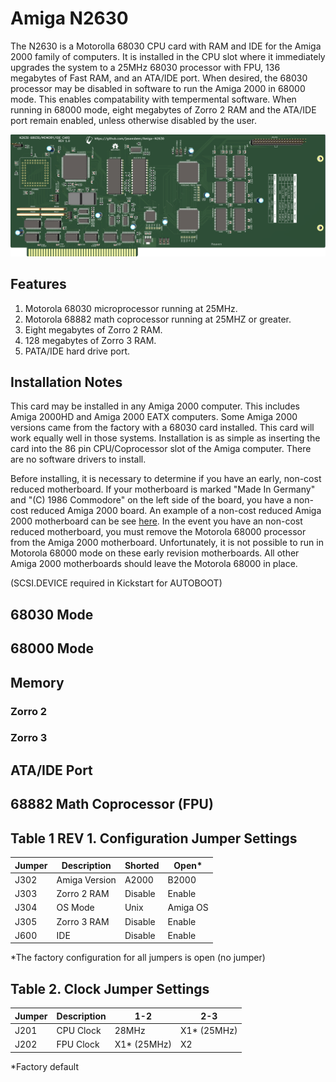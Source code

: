 # Amiga N2630
The N2630 is a Motorolla 68030 CPU card with RAM and IDE for the Amiga 2000 family of computers. It is installed in the CPU slot where it immediately upgrades the system to a 25MHz 68030 processor with FPU, 136 megabytes of Fast RAM, and an ATA/IDE port. When desired, the 68030 processor may be disabled in software to run the Amiga 2000 in 68000 mode. This enables compatability with tempermental software. When running in 68000 mode, eight megabytes of Zorro 2 RAM and the ATA/IDE port remain enabled, unless otherwise disabled by the user.

<img src="/Images/N2360_PCB_R1.png" width="750">

## Features
1. Motorola 68030 microprocessor running at 25MHz.
2. Motorola 68882 math coprocessor running at 25MHZ or greater.
3. Eight megabytes of Zorro 2 RAM.
4. 128 megabytes of Zorro 3 RAM.
5. PATA/IDE hard drive port.

## Installation Notes
This card may be installed in any Amiga 2000 computer. This includes Amiga 2000HD and Amiga 2000 EATX computers. Some Amiga 2000 versions came from the factory with a 68030 card installed. This card will work equally well in those systems. Installation is as simple as inserting the card into the 86 pin CPU/Coprocessor slot of the Amiga computer. There are no software drivers to install.  

Before installing, it is necessary to determine if you have an early, non-cost reduced motherboard. If your motherboard is marked "Made In Germany" and "(C) 1986 Commodore" on the left side of the board, you have a non-cost reduced Amiga 2000 board. An example of a non-cost reduced Amiga 2000 motherboard can be see [here](http://amiga.resource.cx/photos/photo2.pl?id=a2000&pg=2&res=med&lang=en). In the event you have an non-cost reduced motherboard, you must remove the Motorola 68000 processor from the Amiga 2000 motherboard. Unfortunately, it is not possible to run in Motorola 68000 mode on these early revision motherboards. All other Amiga 2000 motherboards should leave the Motorola 68000 in place.

(SCSI.DEVICE required in Kickstart for AUTOBOOT)


## 68030 Mode

## 68000 Mode

## Memory
### Zorro 2
### Zorro 3

## ATA/IDE Port

## 68882 Math Coprocessor (FPU)


## Table 1 REV 1. Configuration Jumper Settings
Jumper|Description|Shorted|Open*
-|-|-|-
J302|Amiga Version|A2000|B2000
J303|Zorro 2 RAM|Disable|Enable
J304|OS Mode|Unix|Amiga OS
J305|Zorro 3 RAM|Disable|Enable
J600|IDE|Disable|Enable

*The factory configuration for all jumpers is open (no jumper)

## Table 2. Clock Jumper Settings
Jumper|Description|1-2|2-3
-|-|-|-
J201|CPU Clock|28MHz|X1* (25MHz)
J202|FPU Clock|X1* (25MHz)|X2

*Factory default
